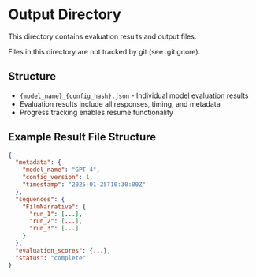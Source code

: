 # Output Directory

This directory contains evaluation results and output files.

Files in this directory are not tracked by git (see .gitignore).

## Structure

- `{model_name}_{config_hash}.json` - Individual model evaluation results
- Evaluation results include all responses, timing, and metadata
- Progress tracking enables resume functionality

## Example Result File Structure

```json
{
  "metadata": {
    "model_name": "GPT-4",
    "config_version": 1,
    "timestamp": "2025-01-25T10:30:00Z"
  },
  "sequences": {
    "FilmNarrative": {
      "run_1": [...],
      "run_2": [...],
      "run_3": [...]
    }
  },
  "evaluation_scores": {...},
  "status": "complete"
}
```
